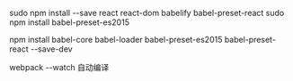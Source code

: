 sudo npm install --save react react-dom babelify babel-preset-react
sudo npm install babel-preset-es2015

npm install babel-core babel-loader babel-preset-es2015 babel-preset-react --save-dev

webpack --watch   自动编译
